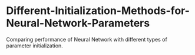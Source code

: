 # Different-Initialization-Methods-for-Neural-Network-Parameters
Comparing performance of Neural Network with different types of parameter initialization.
